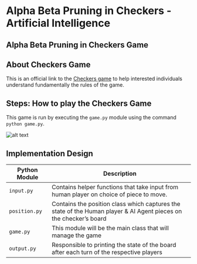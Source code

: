 # Alpha Beta Pruning in Checkers - Artificial Intelligence
## Alpha Beta Pruning in Checkers Game

## About Checkers Game
This is an official link to the [Checkers game](https://www.officialgamerules.org/checkers) to help interested individuals understand fundamentally the rules of the game.


## Steps: How to play the Checkers Game
This game is run by executing the `game.py` module using the command `python game.py`.

![alt text](http://picsum.photos/200/200)

## Implementation Design
|  Python Module  | Description |
| --- | --- | 
| `input.py` | Contains helper functions that take input from human player on choice of piece to move. | 
| `position.py` | Contains the position class which captures the state of the Human player & AI Agent pieces on the checker’s board | 
| `game.py` | This module will be the main class that will manage the game | 
| `output.py` | Responsible to printing the state of the board after each turn of the respective players |